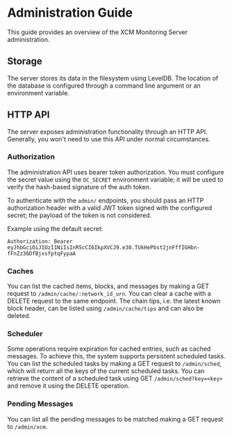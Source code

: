# Administration Guide

This guide provides an overview of the XCM Monitoring Server administration.

## Storage

The server stores its data in the filesystem using LevelDB. The location of the database is configured through a command line argument or an environment variable.

## HTTP API

The server exposes administration functionality through an HTTP API. Generally, you won't need to use this API under normal circumstances.

### Authorization

The administration API uses bearer token authorization. You must configure the secret value using the `OC_SECRET` environment variable; it will be used to verify the hash-based signature of the auth token.

To authenticate with the `admin/` endpoints, you should pass an HTTP authorization header with a valid JWT token signed with the configured secret; the payload of the token is not considered.

Example using the default secret:
```
Authorization: Bearer eyJhbGciOiJIUzI1NiIsInR5cCI6IkpXVCJ9.e30.TUkHePbst2jnFffIGHbn-fFnZz36DfBjxsfptqFypaA
```

### Caches

You can list the cached items, blocks, and messages by making a GET request to `/admin/cache/:network_id_urn`.
You can clear a cache with a DELETE request to the same endpoint.
The chain tips, i.e. the latest known block header, can be listed using `/admin/cache/tips` and can also be deleted.

### Scheduler

Some operations require expiration for cached entries, such as cached messages. To achieve this, the system supports persistent scheduled tasks.
You can list the scheduled tasks by making a GET request to `/admin/sched`, which will return all the keys of the current scheduled tasks.
You can retrieve the content of a scheduled task using GET `/admin/sched?key=<key>` and remove it using the DELETE operation.

### Pending Messages

You can list all the pending messages to be matched making a GET request to `/admin/xcm`.

